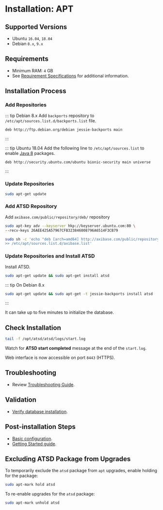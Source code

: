 # Installation: APT

## Supported Versions

* Ubuntu `16.04`, `18.04`
* Debian `8.x`, `9.x`

## Requirements

* Minimum RAM: `4` GB
* See [Requirement Specifications](./requirements.md) for additional information.

## Installation Process

### Add Repositories

::: tip Debian 8.x
Add `backports` repository to `/etc/apt/sources.list.d/backports.list` file.

```sh
deb http://ftp.debian.org/debian jessie-backports main
```

:::

::: tip Ubuntu 18.04
Add the following line to `/etc/apt/sources.list` to enable [Java 8](https://packages.ubuntu.com/bionic/amd64/openjdk-8-jdk/download) packages.

```ls
deb http://security.ubuntu.com/ubuntu bionic-security main universe
```

:::

### Update Repositories

```sh
sudo apt-get update
```

### Add ATSD Repository

Add `axibase.com/public/repository/deb/` repository

```sh
sudo apt-key adv --keyserver hkp://keyserver.ubuntu.com:80 \
--recv-keys 26AEE425A57967CFB323846008796A6514F3CB79
```

```sh
sudo sh -c 'echo "deb [arch=amd64] http://axibase.com/public/repository/deb/ ./" \
>> /etc/apt/sources.list.d/axibase.list'
```

### Update Repositories and Install ATSD

Install ATSD.

```sh
sudo apt-get update && sudo apt-get install atsd
```

::: tip On Debian 8.x

```sh
sudo apt-get update && sudo apt-get -t jessie-backports install atsd
```

:::

It can take up to five minutes to initialize the database.

## Check Installation

```sh
tail -f /opt/atsd/atsd/logs/start.log
```

Watch for **ATSD start completed** message at the end of the `start.log`.

Web interface is now accessible on port `8443` (HTTPS).

## Troubleshooting

* Review [Troubleshooting Guide](troubleshooting.md).

## Validation

* [Verify database installation](verifying-installation.md).

## Post-installation Steps

* [Basic configuration](post-installation.md).
* [Getting Started guide](../tutorials/getting-started.md).

## Excluding ATSD Package from Upgrades

To temporarily exclude the `atsd` package from `apt` upgrades, enable holding for the package:

```sh
sudo apt-mark hold atsd
```

To re-enable upgrades for the `atsd` package:

```sh
sudo apt-mark unhold atsd
```